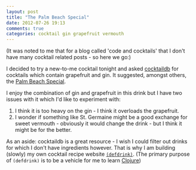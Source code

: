 ```yaml
---
layout: post
title: "The Palm Beach Special"
date: 2012-07-26 19:13
comments: true
categories: cocktail gin grapefruit vermouth
---
```


(It was noted to me that for a blog called 'code and cocktails' that I
don't have many cocktail related posts - so here we go:)

I decided to try a new-to-me cocktail tonight and asked
[cocktaildb][] for cocktails which contain grapefruit and gin.  It suggested,
amongst others, the [Palm Beach Special][recipe].

I enjoy the combination of gin and grapefruit in this drink but I have two
issues with it which I'd like to experiment with:

1. I think it is too heavy on the gin - I think it overloads the grapefruit.
1. I wonder if something like St. Germaine might be a good exchange for sweet
   vermouth - obviously it would change the drink - but I think it might be
   for the better.

As an aside: cocktaildb is a great resource - I wish I could filter out drinks
for which I don't have ingredients however.  That is why I am building
(slowly) my own cocktail recipe website [`(defdrink)`][defdrink]. (The primary
purpose of `(defdrink)` is to be a vehicle for me to learn [Clojure][])


[cocktaildb]: http://cocktaildb.com/
[recipe]: http://cocktaildb.com/recipe_detail?id=4758
[defdrink]: http://defdrink.heroku.com
[Clojure]: http://clojure.org/
